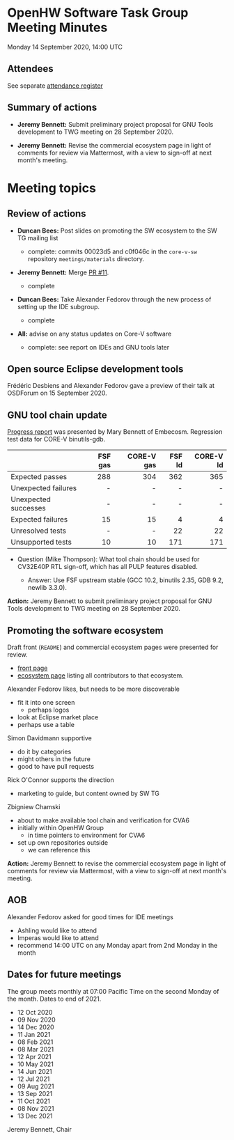 # OpenHW Software Task Group Meeting Minutes

Monday 14 September 2020, 14:00 UTC

## Attendees

See separate [attendance register](https://github.com/openhwgroup/core-v-docs/blob/master/program/TGSoftware_Attendance_2020.md)

## Summary of actions

- **Jeremy Bennett:** Submit preliminary project proposal for GNU Tools development to TWG meeting on 28 September 2020.

- **Jeremy Bennett:** Revise the commercial ecosystem page in light of comments for review via Mattermost, with a view to sign-off at next month's meeting.

# Meeting topics

## Review of actions

- **Duncan Bees:** Post slides on promoting the SW ecosystem to the SW TG mailing list

  * complete: commits 00023d5 and c0f046c in the `core-v-sw` repository `meetings/materials` directory.

- **Jeremy Bennett:** Merge [PR #11](https://github.com/openhwgroup/core-v-sw/pull/11).

  * complete

- **Duncan Bees:** Take Alexander Fedorov through the new process of setting up the IDE subgroup.

  * complete

- **All:** advise on any status updates on Core-V software

  * complete: see report on IDEs and GNU tools later

## Open source Eclipse development tools

Frédéric Desbiens and Alexander Fedorov gave a preview of their talk at OSDForum on 15 September 2020.

## GNU tool chain update

[Progress report](../meeting-materials/gnu-tools-update-14-sep-2020.pdf) was presented by Mary Bennett of Embecosm. Regression test data for CORE-V binutils-gdb.

|                      | FSF gas | CORE-V gas | FSF ld | CORE-V ld |
|----------------------|--------:|-----------:|-------:|----------:|
| Expected passes      |     288 |        304 |    362 |       365 |
| Unexpected failures  |       - |          - |      - |         - |
| Unexpected successes |       - |          - |      - |         - |
| Expected failures    |      15 |         15 |      4 |         4 |
| Unresolved tests     |       - |          - |     22 |        22 |
| Unsupported tests    |      10 |         10 |    171 |       171 |

- Question (Mike Thompson): What tool chain should be used for CV32E40P RTL sign-off, which has all PULP features disabled.

  - Answer: Use FSF upstream stable (GCC 10.2, binutils 2.35, GDB 9.2, newlib 3.3.0).

**Action:** Jeremy Bennett to submit preliminary project proposal for GNU Tools development to TWG meeting on 28 September 2020.

## Promoting the software ecosystem

Draft front (`README`) and commercial ecosystem pages were presented for review.

* [front page](https://github.com/jeremybennett/core-v-sw/blob/jpb-promoting-sw/README.md)
*  [ecosystem page](https://github.com/jeremybennett/core-v-sw/blob/jpb-promoting-sw/ecosystem.md) listing all contributors to that ecosystem.

Alexander Fedorov likes, but needs to be more discoverable
- fit it into one screen
  - perhaps logos
- look at Eclipse market place
- perhaps use a table

Simon Davidmann supportive
- do it by categories
- might others in the future
- good to have pull requests

Rick O'Connor supports the direction
- marketing to guide, but content owned by SW TG

Zbigniew Chamski
- about to make available tool chain and verification for CVA6
- initially within OpenHW Group
  - in time pointers to environment for CVA6
- set up own repositories outside
  - we can reference this

**Action:** Jeremy Bennett to revise the commercial ecosystem page in light of comments for review via Mattermost, with a view to sign-off at next month's meeting.

## AOB

Alexander Fedorov asked for good times for IDE meetings
- Ashling would like to attend
- Imperas would like to attend
- recommend 14:00 UTC on any Monday apart from 2nd Monday in the month

## Dates for future meetings

The group meets monthly at 07:00 Pacific Time on the second Monday of the month.  Dates to end of 2021.

- 12 Oct 2020
- 09 Nov 2020
- 14 Dec 2020
- 11 Jan 2021
- 08 Feb 2021
- 08 Mar 2021
- 12 Apr 2021
- 10 May 2021
- 14 Jun 2021
- 12 Jul 2021
- 09 Aug 2021
- 13 Sep 2021
- 11 Oct 2021
- 08 Nov 2021
- 13 Dec 2021

Jeremy Bennett, Chair
